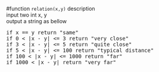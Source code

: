 #function `relation(x,y)` description <br>
input two int x, y <br>
output a string as bellow <br> 
<pre>
if x == y return "same"
if 0 < |x - y| <= 3 return "very close"
if 3 < |x - y| <= 5 return "quite close"
if 5 < |x - y| <= 100 return "typical distance"
if 100 < |x - y| <= 1000 return "far"
if 1000 < |x - y| return "very far"

</pre>
